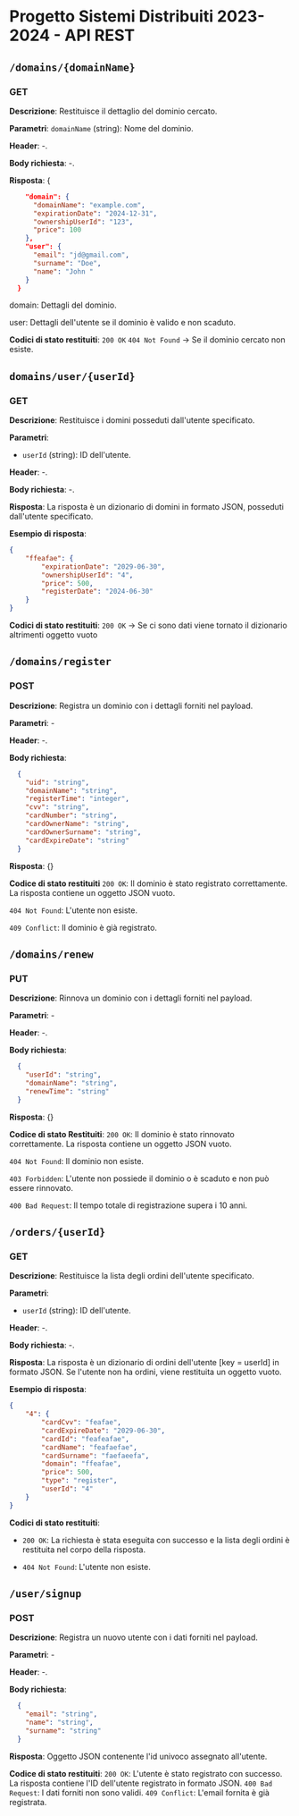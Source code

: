 # Progetto Sistemi Distribuiti 2023-2024 - API REST

## `/domains/{domainName}`

### GET

**Descrizione**: Restituisce il dettaglio del dominio cercato.

**Parametri**: `domainName` (string): Nome del dominio.

**Header**: -.

**Body richiesta**: -.

**Risposta**:  {
```json
    "domain": {
      "domainName": "example.com",
      "expirationDate": "2024-12-31",
      "ownershipUserId": "123",
      "price": 100
    },
    "user": {
      "email": "jd@gmail.com",
      "surname": "Doe",
      "name": "John "
    }
  }
```
  domain: Dettagli del dominio.
  
  user: Dettagli dell'utente se il dominio è valido e non scaduto.

**Codici di stato restituiti**: 
    `200 OK`
    `404 Not Found` -> Se il dominio cercato non esiste.


## `domains/user/{userId}`

### GET

**Descrizione**: Restituisce i domini posseduti dall'utente specificato.

**Parametri**: 
- `userId` (string): ID dell'utente.

**Header**: -.

**Body richiesta**: -.

**Risposta**: La risposta è un dizionario di domini in formato JSON, posseduti dall'utente specificato.

**Esempio di risposta**:
```json
{
    "ffeafae": {
        "expirationDate": "2029-06-30",
        "ownershipUserId": "4",
        "price": 500,
        "registerDate": "2024-06-30"
    }
}
```

**Codici di stato restituiti**: 
    `200 OK` -> Se ci sono dati viene tornato il dizionario altrimenti oggetto vuoto


## `/domains/register`

### POST

**Descrizione**: Registra un dominio con i dettagli forniti nel payload.

**Parametri**: -

**Header**: -.

**Body richiesta**: 
```json
  {
    "uid": "string",
    "domainName": "string",
    "registerTime": "integer",
    "cvv": "string",
    "cardNumber": "string",
    "cardOwnerName": "string",
    "cardOwnerSurname": "string",
    "cardExpireDate": "string"
  }
```
**Risposta**: {}

**Codice di stato restituiti**
`200 OK`: Il dominio è stato registrato correttamente. La risposta contiene un oggetto JSON vuoto.

`404 Not Found`: L'utente non esiste.

`409 Conflict`: Il dominio è già registrato.


## `/domains/renew`

### PUT

**Descrizione**: Rinnova un dominio con i dettagli forniti nel payload.

**Parametri**: -

**Header**: -.

**Body richiesta**:
```json
  {
    "userId": "string",
    "domainName": "string",
    "renewTime": "string"
  }
```

**Risposta**: {}

**Codice di stato Restituiti**:
`200 OK`: Il dominio è stato rinnovato correttamente. La risposta contiene un oggetto JSON vuoto.

`404 Not Found`: Il dominio non esiste.

`403 Forbidden`: L'utente non possiede il dominio o è scaduto e non può essere rinnovato.

`400 Bad Request`: Il tempo totale di registrazione supera i 10 anni.


## `/orders/{userId}`

### GET

**Descrizione**: Restituisce la lista degli ordini dell'utente specificato.

**Parametri**: 
- `userId` (string): ID dell'utente.

**Header**: -.

**Body richiesta**: -.

**Risposta**: 
La risposta è un dizionario di ordini dell'utente [key = userId] in formato JSON. Se l'utente non ha ordini, viene restituita un oggetto vuoto.

**Esempio di risposta**:
```json
{
    "4": {
        "cardCvv": "feafae",
        "cardExpireDate": "2029-06-30",
        "cardId": "feafeafae",
        "cardName": "feafaefae",
        "cardSurname": "faefaeefa",
        "domain": "ffeafae",
        "price": 500,
        "type": "register",
        "userId": "4"
    }
}
```

**Codici di stato restituiti**: 
- `200 OK`: La richiesta è stata eseguita con successo e la lista degli ordini è restituita nel corpo della risposta.
  
- `404 Not Found`: L'utente non esiste.
  

## `/user/signup`

### POST

**Descrizione**: Registra un nuovo utente con i dati forniti nel payload.

**Parametri**: - 

**Header**: -.

**Body richiesta**:
```json
  {
    "email": "string",
    "name": "string",
    "surname": "string"
  }
```

**Risposta**: Oggetto JSON contenente l'id univoco assegnato all'utente.

**Codice di stato restituiti**:
`200 OK`: L'utente è stato registrato con successo. La risposta contiene l'ID dell'utente registrato in formato JSON.
`400 Bad Request`: I dati forniti non sono validi.
`409 Conflict`: L'email fornita è già registrata.
